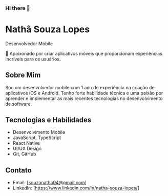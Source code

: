 ### Hi there 👋

<!--
**souzannatha/souzannatha** is a ✨ _special_ ✨ repository because its `README.md` (this file) appears on your GitHub profile.

Here are some ideas to get you started:

- 🔭 I’m currently working on ...
- 🌱 I’m currently learning ...
- 👯 I’m looking to collaborate on ...
- 🤔 I’m looking for help with ...
- 💬 Ask me about ...
- 📫 How to reach me: ...
- 😄 Pronouns: ...
- ⚡ Fun fact: ...
-->
# Nathã Souza Lopes
Desenvolvedor Mobile

📱 Apaixonado por criar aplicativos móveis que proporcionam experiências incríveis para os usuários.

## Sobre Mim

Sou um desenvolvedor mobile com 1 ano de experiência na criação de aplicativos iOS e Android. Tenho forte habilidade técnica e uma paixão por aprender e implementar as mais recentes tecnologias no desenvolvimento de software.

## Tecnologias e Habilidades

- Desenvolvimento Mobile
- JavaScript, TypeScript
- React Native
- UI/UX Design
- Git, GitHub

## Contato

- Email: [souzanatha04@gmail.com]
- LinkedIn: [https://www.linkedin.com/in/natha-souza-lopes/]

